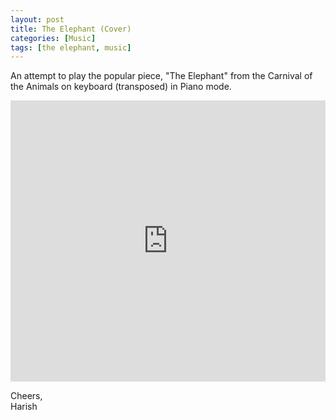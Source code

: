 ```yaml
---
layout: post
title: The Elephant (Cover)
categories: [Music]
tags: [the elephant, music]
---
```


An attempt to play the popular piece, "The Elephant" from the Carnival of the Animals on keyboard (transposed) in Piano mode.

<iframe width="100%" height="450" scrolling="no" frameborder="no" src="https://w.soundcloud.com/player/?url=https%3A//api.soundcloud.com/tracks/213071671&amp;auto_play=false&amp;hide_related=false&amp;show_comments=true&amp;show_user=true&amp;show_reposts=false&amp;visual=true"></iframe>

Cheers, <br>
Harish